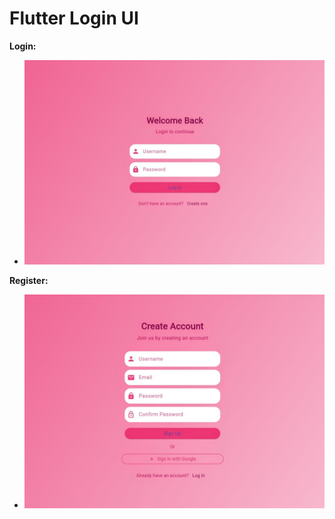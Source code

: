 # Flutter Login UI

**Login:**

- ![Alt text](IMG-20250629-WA0018~3.jpg)

**Register:**

- ![Alt text](IMG-20250629-WA0019~2.jpg)
